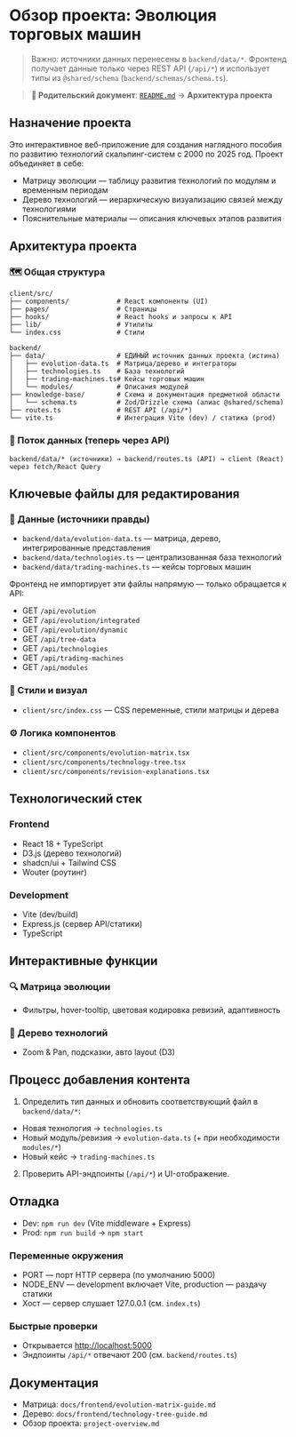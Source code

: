 # Обзор проекта: Эволюция торговых машин

> Важно: источники данных перенесены в `backend/data/*`. Фронтенд получает данные только через REST API (`/api/*`) и использует типы из `@shared/schema` (`backend/schemas/schema.ts`).

> **📍 Родительский документ**: [`README.md`](../README.md) → **Архитектура проекта**

## Назначение проекта

Это интерактивное веб-приложение для создания наглядного пособия по развитию технологий скальпинг-систем с 2000 по 2025 год. Проект объединяет в себе:

- Матрицу эволюции — таблицу развития технологий по модулям и временным периодам
- Дерево технологий — иерархическую визуализацию связей между технологиями
- Пояснительные материалы — описания ключевых этапов развития

## Архитектура проекта

### 🗺️ Общая структура

```text
client/src/
├── components/            # React компоненты (UI)
├── pages/                 # Страницы
├── hooks/                 # React hooks и запросы к API
├── lib/                   # Утилиты
└── index.css              # Стили

backend/
├── data/                  # ЕДИНЫЙ источник данных проекта (истина)
│   ├── evolution-data.ts  # Матрица/дерево и интеграторы
│   ├── technologies.ts    # База технологий
│   ├── trading-machines.ts# Кейсы торговых машин
│   └── modules/           # Описания модулей
├── knowledge-base/        # Схема и документация предметной области
│   └── schema.ts          # Zod/Drizzle схема (алиас @shared/schema)
├── routes.ts              # REST API (/api/*)
└── vite.ts                # Интеграция Vite (dev) / статика (prod)
```

### 🔄 Поток данных (теперь через API)

```text
backend/data/* (источники) → backend/routes.ts (API) → client (React) через fetch/React Query
```

## Ключевые файлы для редактирования

### 🎯 Данные (источники правды)

- `backend/data/evolution-data.ts` — матрица, дерево, интегрированные представления
- `backend/data/technologies.ts` — централизованная база технологий
- `backend/data/trading-machines.ts` — кейсы торговых машин

Фронтенд не импортирует эти файлы напрямую — только обращается к API:

- GET `/api/evolution`
- GET `/api/evolution/integrated`
- GET `/api/evolution/dynamic`
- GET `/api/tree-data`
- GET `/api/technologies`
- GET `/api/trading-machines`
- GET `/api/modules`

### 🎨 Стили и визуал

- `client/src/index.css` — CSS переменные, стили матрицы и дерева

### ⚙️ Логика компонентов

- `client/src/components/evolution-matrix.tsx`
- `client/src/components/technology-tree.tsx`
- `client/src/components/revision-explanations.tsx`

## Технологический стек

### Frontend

- React 18 + TypeScript
- D3.js (дерево технологий)
- shadcn/ui + Tailwind CSS
- Wouter (роутинг)

### Development

- Vite (dev/build)
- Express.js (сервер API/статики)
- TypeScript

## Интерактивные функции

### 🔍 Матрица эволюции

- Фильтры, hover-tooltip, цветовая кодировка ревизий, адаптивность

### 🌳 Дерево технологий

- Zoom & Pan, подсказки, авто layout (D3)

## Процесс добавления контента

1. Определить тип данных и обновить соответствующий файл в `backend/data/*`:

- Новая технология → `technologies.ts`
- Новый модуль/ревизия → `evolution-data.ts` (+ при необходимости `modules/*`)
- Новый кейс → `trading-machines.ts`

2. Проверить API-эндпоинты (`/api/*`) и UI-отображение.

## Отладка

- Dev: `npm run dev` (Vite middleware + Express)
- Prod: `npm run build` → `npm start`

### Переменные окружения

- PORT — порт HTTP сервера (по умолчанию 5000)
- NODE_ENV — development включает Vite, production — раздачу статики
- Хост — сервер слушает 127.0.0.1 (см. `index.ts`)

### Быстрые проверки

- Открывается <http://localhost:5000>
- Эндпоинты `/api/*` отвечают 200 (см. `backend/routes.ts`)

## Документация

- Матрица: `docs/frontend/evolution-matrix-guide.md`
- Дерево: `docs/frontend/technology-tree-guide.md`
- Обзор проекта: `project-overview.md`
